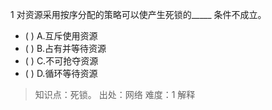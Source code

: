 1
对资源采用按序分配的策略可以使产生死锁的_____ 条件不成立。
- ( ) A.互斥使用资源 
- ( ) B.占有并等待资源 
- ( ) C.不可抢夺资源 
- ( ) D.循环等待资源

> 知识点：死锁。
> 出处：网络
> 难度：1
> 解释
